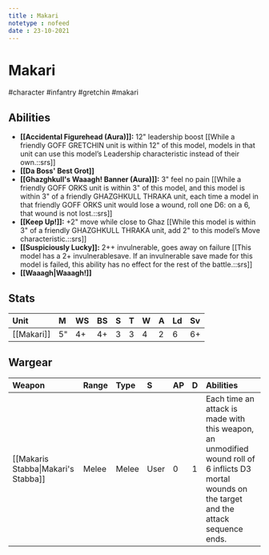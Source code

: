 ```yaml
---
title : Makari
notetype : nofeed
date : 23-10-2021
---
```


# Makari
#character #infantry #gretchin #makari

## Abilities

- **[[Accidental Figurehead (Aura)]]:** 12" leadership boost [[While a friendly GOFF GRETCHIN unit is within 12" of this model, models in that unit can use this model’s Leadership characteristic instead of their own.::srs]]
- **[[Da Boss' Best Grot]]**
- **[[Ghazghkull's Waaagh! Banner (Aura)]]:** 3" feel no pain [[While a friendly GOFF ORKS unit is within 3" of this model, and this model is within 3" of a friendly GHAZGHKULL THRAKA unit, each time a model in that friendly GOFF ORKS unit would lose a wound, roll one D6: on a 6, that wound is not lost.::srs]]
- **[[Keep Up!]]:** +2" move while close to Ghaz [[While this model is within 3" of a friendly GHAZGHKULL THRAKA unit, add 2" to this model’s Move characteristic.::srs]]
- **[[Suspiciously Lucky]]:** 2++ invulnerable, goes away on failure [[This model has a 2+ invulnerablesave. If an invulnerable save made for this model is failed, this ability has no effect for the rest of the battle.::srs]]
- **[[Waaagh\|Waaagh!]]**

## Stats

| Unit       | M   | WS  | BS  | S   | T   | W   | A   | Ld  | Sv  |
|:---------- |:--- |:--- |:--- |:--- |:--- |:--- |:--- |:--- |:--- |
| [[Makari]] | 5"  | 4+  | 4+  | 3   | 3   | 4   | 2   | 6   | 6+  |

## Wargear

| Weapon                              | Range | Type  | S    | AP  | D   | Abilities |
|:----------------------------------- |:----- |:----- |:---- |:--- |:--- |:--------- |
| [[Makaris Stabba\|Makari's Stabba]] | Melee | Melee | User | 0   | 1   | Each time an attack is made with this weapon, an unmodified wound roll of 6 inflicts D3 mortal wounds on the target and the attack sequence ends.         |